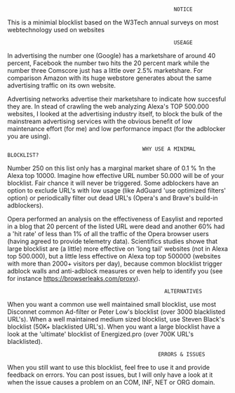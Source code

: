                                                          NOTICE
This is a minimial blocklist based on the W3Tech annual surveys on most webtechnology used on websites

                                                         USEAGE
In advertising the number one (Google) has a marketshare of around 40 percent, Facebook the number two hits the 20 percent mark
while the number three Comscore just has a little over 2.5% marketshare. For comparison Amazon with its huge webstore generates
about the same advertising traffic on its own website. 

Advertising networks advertise their marketshare to indicate how succesful they are. In stead of crawling the web analyzing Alexa's 
TOP 500.000 websites, I looked at the advertising industry itself, to block the bulk of the mainstream advertising services with the 
obvious benefit of low maintenance effort (for me) and low performance impact (for the adblocker you are using).

                                               WHY USE A MINIMAL BLOCKLIST?
Number 250 on this list only has a marginal market share of 0.1 % 1n the Alexa top 10000. Imagine how effective URL number 50.000 will
be of your blocklist. Fair chance it will never be triggered. Some adblockers have an option to exclude URL's with low usage (like
AdGuard 'use optimized filters' option) or periodically filter out dead URL's (Opera's and Brave's build-in adblockers). 

Opera performed an analysis on the effectiveness of Easylist and reported in a blog that 20 percent of the listed URL were dead and
another 60% had a 'hit rate' of less than 1% of all the traffic of the Opera browser users (having agreed to provide telemetry data). 
Scientifics studies showe that large blocklist are (a little) more effective on 'long tail' websites (not in Alexa top 500.000), but 
a little less effective on Alexa top top 500000 (websites with more than 2000+ visitors per day), because common blocklist trigger 
adblock walls and anti-adblock measures or even help to identify you (see for instance https://browserleaks.com/proxy).

                                                      ALTERNATIVES
When you want a common use well maintained small blocklist, use most Disconnet common Ad-filter or Peter Low's blocklist (over 3000
blacklisted URL's). When a well maintained medium sized blocklist, use Steven Black's blocklist (50K+ blacklisted URL's). When you 
want a large blocklist have a look at the 'ultimate' blocklist of Energized.pro (over 700K URL's blacklisted).

                                                    ERRORS & ISSUES
When you still want to use this blocklist, feel free to use it and provide feedback on errors. You can post issues, but I will only have 
a look at it when the issue causes a problem on an COM, INF, NET or ORG domain.
